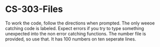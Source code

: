 # CS-303-Files

To work the code, follow the directions when prompted. The only weeoe catching code is labeled.
Expect errors if you try to type something unexpected into the non error catching functions.
The number file is provided, so use that. It has 100 numbers on ten seperate lines.
